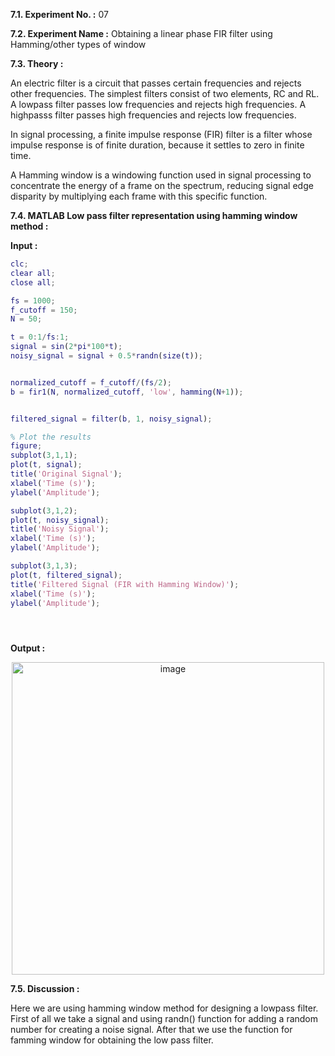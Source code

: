 
**7.1. Experiment No. :** 07

**7.2. Experiment Name :**  Obtaining a linear phase FIR filter using Hamming/other types of window

**7.3. Theory :**

<p text-align="justify">
 An electric filter is a circuit that passes certain frequencies and rejects other frequencies. The simplest filters consist of two elements, RC and RL. A lowpass filter passes low frequencies and rejects high frequencies. A highpasss filter passes high frequencies and rejects low frequencies.
 
In signal processing, a finite impulse response (FIR) filter is a filter whose impulse response is of finite duration, because it settles to zero in finite time.

A Hamming window is a windowing function used in signal processing to concentrate the energy of a frame on the spectrum, reducing signal edge disparity by multiplying each frame with this specific function.

</p>



**7.4. MATLAB Low pass filter representation using hamming window method :**

**Input :**

```matlab
clc;
clear all;
close all;

fs = 1000; 
f_cutoff = 150;  
N = 50;  

t = 0:1/fs:1;  
signal = sin(2*pi*100*t); 
noisy_signal = signal + 0.5*randn(size(t));  


normalized_cutoff = f_cutoff/(fs/2);  
b = fir1(N, normalized_cutoff, 'low', hamming(N+1));


filtered_signal = filter(b, 1, noisy_signal);

% Plot the results
figure;
subplot(3,1,1);
plot(t, signal);
title('Original Signal');
xlabel('Time (s)');
ylabel('Amplitude');

subplot(3,1,2);
plot(t, noisy_signal);
title('Noisy Signal');
xlabel('Time (s)');
ylabel('Amplitude');

subplot(3,1,3);
plot(t, filtered_signal);
title('Filtered Signal (FIR with Hamming Window)');
xlabel('Time (s)');
ylabel('Amplitude');





```

**Output :**

<p align="center">

 
 <img  width="500" alt="image" src="https://github.com/user-attachments/assets/a7cef53d-a2dd-4d38-bb73-554ee854c6dd">


</p>


**7.5. Discussion :**

<p text-align="justify">

Here we are using hamming window method for designing a lowpass filter. First of all we take a signal and using randn() function for adding a random number for creating a noise signal. After that we use the function for famming window for obtaining the low pass filter.
 

</p>
 



